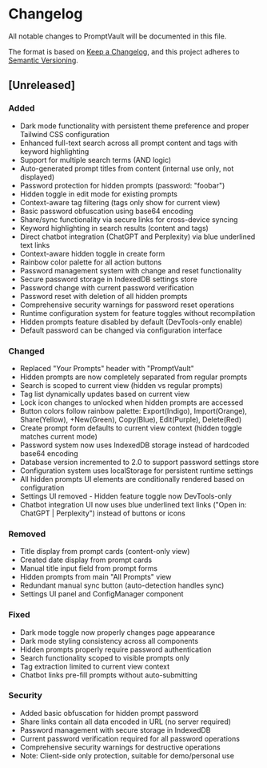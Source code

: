 # Changelog

All notable changes to PromptVault will be documented in this file.

The format is based on [Keep a Changelog](https://keepachangelog.com/en/1.0.0/),
and this project adheres to [Semantic Versioning](https://semver.org/spec/v2.0.0.html).

## [Unreleased]

### Added
- Dark mode functionality with persistent theme preference and proper Tailwind CSS configuration
- Enhanced full-text search across all prompt content and tags with keyword highlighting
- Support for multiple search terms (AND logic)
- Auto-generated prompt titles from content (internal use only, not displayed)
- Password protection for hidden prompts (password: "foobar")
- Hidden toggle in edit mode for existing prompts
- Context-aware tag filtering (tags only show for current view)
- Basic password obfuscation using base64 encoding
- Share/sync functionality via secure links for cross-device syncing
- Keyword highlighting in search results (content and tags)
- Direct chatbot integration (ChatGPT and Perplexity) via blue underlined text links
- Context-aware hidden toggle in create form
- Rainbow color palette for all action buttons
- Password management system with change and reset functionality
- Secure password storage in IndexedDB settings store
- Password change with current password verification
- Password reset with deletion of all hidden prompts
- Comprehensive security warnings for password reset operations
- Runtime configuration system for feature toggles without recompilation
- Hidden prompts feature disabled by default (DevTools-only enable)
- Default password can be changed via configuration interface

### Changed
- Replaced "Your Prompts" header with "PromptVault"
- Hidden prompts are now completely separated from regular prompts
- Search is scoped to current view (hidden vs regular prompts)
- Tag list dynamically updates based on current view
- Lock icon changes to unlocked when hidden prompts are accessed
- Button colors follow rainbow palette: Export(Indigo), Import(Orange), Share(Yellow), +New(Green), Copy(Blue), Edit(Purple), Delete(Red)
- Create prompt form defaults to current view context (hidden toggle matches current mode)
- Password system now uses IndexedDB storage instead of hardcoded base64 encoding
- Database version incremented to 2.0 to support password settings store
- Configuration system uses localStorage for persistent runtime settings
- All hidden prompts UI elements are conditionally rendered based on configuration
- Settings UI removed - Hidden feature toggle now DevTools-only
- Chatbot integration UI now uses blue underlined text links ("Open in: ChatGPT | Perplexity") instead of buttons or icons

### Removed
- Title display from prompt cards (content-only view)
- Created date display from prompt cards
- Manual title input field from prompt forms
- Hidden prompts from main "All Prompts" view
- Redundant manual sync button (auto-detection handles sync)
- Settings UI panel and ConfigManager component

### Fixed
- Dark mode toggle now properly changes page appearance
- Dark mode styling consistency across all components
- Hidden prompts properly require password authentication
- Search functionality scoped to visible prompts only
- Tag extraction limited to current view context
- Chatbot links pre-fill prompts without auto-submitting

### Security
- Added basic obfuscation for hidden prompt password
- Share links contain all data encoded in URL (no server required)
- Password management with secure storage in IndexedDB
- Current password verification required for all password operations
- Comprehensive security warnings for destructive operations
- Note: Client-side only protection, suitable for demo/personal use